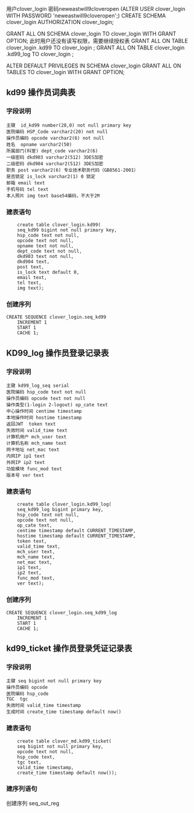 用户clover_login 密码neweastwill9cloveropen (ALTER USER clover_login WITH PASSWORD 'neweastwill9cloveropen';)
CREATE SCHEMA clover_login
    AUTHORIZATION clover_login;

GRANT ALL ON SCHEMA clover_login TO clover_login WITH GRANT OPTION;
此时用户还没有读写权限，需要继续授权表
GRANT ALL ON TABLE clover_login .kd99 TO clover_login ;
GRANT ALL ON TABLE clover_login .kd99_log TO clover_login ;

ALTER DEFAULT PRIVILEGES IN SCHEMA clover_login
GRANT ALL ON TABLES TO clover_login WITH GRANT OPTION;

## kd99 操作员词典表
### 字段说明
    主键  id_kd99 number(28,0) not null primary key
    医院编码 HSP_Code varchar2(20) not null 
    操作员编码 opcode varchar2(6) not null
    姓名  opname varchar2(50)
    所属部门(科室) dept_code varchar2(6)
    一级密码 dkd903 varchar2(512) 3DES加密
    二级密码 dkd904 varchar2(512) 3DES加密
    职务 post varchar2(6) 专业技术职务代码（GB8561-2001）  
    是否锁定 is_lock varchar2(1) 0 锁定
    邮箱 email text
    手机号码 tel text
	本人照片 img text base54编码，不大于2M

### 建表语句
```
    create table clover_login.kd99(
    seq_kd99 bigint not null primary key,
    hsp_code text not null,
    opcode text not null,
    opname text not null,
    dept_code text not null,
    dkd903 text not null,
    dkd904 text,
    post text,  
    is_lock text default 0,
    email text,
	tel text,
	img text);
```
### 创建序列
```
CREATE SEQUENCE clover_login.seq_kd99
    INCREMENT 1
    START 1
    CACHE 1;
```	
	
## KD99_log 操作员登录记录表
### 字段说明
    主键 kd99_log_seq serial 
    医院编码 hsp_code text not null
    操作员编码 opcode text not null
    操作类型(1-login 2-logout) op_cate text
    中心操作时间 centime timestamp
    本地操作时间 hostime timestamp
    返回JWT  token text
	失效时间 valid_time text
    计算机用户 mch_user text
    计算机名称 mch_name text
    网卡地址 net_mac text
    内网IP ip1 text
    外网IP ip2 text
    功能模块 func_mod text
    版本号 ver text

### 建表语句
```
    create table clover_login.kd99_log(
    seq_kd99_log bigint primary key,
    hsp_code text not null,
    opcode text not null,
    op_cate text,
    centime timestamp default CURRENT_TIMESTAMP,
    hostime timestamp default CURRENT_TIMESTAMP,
    token text,
    valid_time text,
    mch_user text,
    mch_name text,
    net_mac text,
    ip1 text,
    ip2 text,
    func_mod text,
	ver text);
```
### 创建序列
```
CREATE SEQUENCE clover_login.seq_kd99_log
    INCREMENT 1
    START 1
    CACHE 1;
```	

## kd99_ticket 操作员登录凭证记录表
### 字段说明
    主键 seq bigint not null primary key
    操作员编码 opcode
    医院编码 hsp_code
    TGC  tgc
    失效时间 valid_time timestamp
    生成时间 create_time timestamp default now()
### 建表语句
```
    create table clover_md.kd99_ticket(
    seq bigint not null primary key,
	opcode text not null,
	hsp_code text,
	tgc text,
	valid_time timestamp,
	create_time timestamp default now());
```	
### 建序列语句
创建序列 seq_out_reg